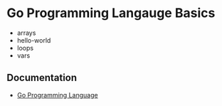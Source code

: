 # Go Programming Langauge Basics

- arrays
- hello-world
- loops
- vars

## Documentation
- [Go Programming Language](https://golang.org/doc/)